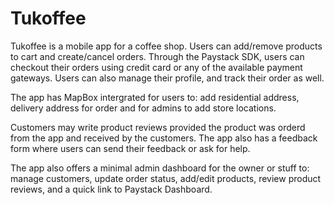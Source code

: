 # Tukoffee

Tukoffee is a mobile app for a coffee shop. Users can add/remove products to cart and create/cancel orders.  Through the Paystack SDK, users can checkout their orders using credit card or any of the available payment gateways. Users can also manage their profile, and track their order as well.

The app has MapBox intergrated for users to: add residential address, delivery address for order and for admins to add store locations.

Customers may write product reviews provided the product was orderd from the app and received by the customers.
The app also has a feedback form where users can send their feedback or ask for help.


The app also offers a minimal admin dashboard for the owner or stuff to: manage customers, update order status, add/edit products, review product reviews, and a quick link to Paystack Dashboard.